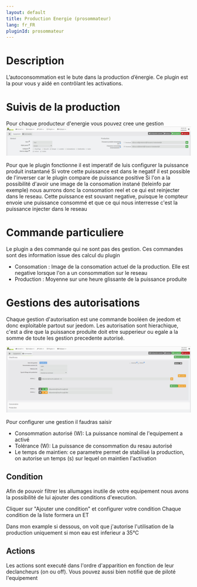 ```yaml
---
layout: default
title: Production Energie (prosommateur)
lang: fr_FR
pluginId: prosommateur
---
```


Description
===========

L’autoconsommation est le bute dans la production d’énergie. Ce plugin est la pour vous y aidé en contrôlant les activations.

Suivis de la production
=======================

Pour chaque producteur d'energie vous pouvez cree une gestion
![Exemple de la configuration d'un equipement](../images/ConfigurationProducteurs.jpg)

Pour que le plugin fonctionne il est imperatif de luis configurer la puissance produit instantané
Si votre cette puissance est dans le negatif il est possible de l'inverser car le plugin compare de puissance positive
Si l'on a la possibilité d'avoir une image de la consomation instané (teleinfo par exemple) nous aurrons donc la consomation reel et ce qui est reinjecter dans le reseau.
Cette puissance est souvant negative, puisque le compteur envoie une puissance consommé et que ce qui nous interresse c'est la puissance injecter dans le reseau

Commande particuliere
=====================

Le plugin a des commande qui ne sont pas des gestion.
Ces commandes sont des information issue des calcul du plugin
* Consomation : Image de la consomation actuel de la production. Elle est negative lorsque l'on a un consommation sur le reseau
* Production : Moyenne sur une heure glissante de la puissance produite

Gestions des autorisations
==========================

Chaque gestion d'autorisation est une commande booléen de jeedom et donc exploitable partout sur jeedom.
Les autorisation sont hierachique, c'est a dire que la puissance produite doit etre supperieur ou egale a la somme de toute les gestion precedente autorisé.

![Exemple de la configuration d'une gestion](../images/ConfigurationGestions.jpg)

Pour configurer une gestion il faudras saisir 
* Consommation autorisé (W): La puissance nominal de l'equipement a activé
* Tolérance (W): La puissance de consommation du resau autorisé
* Le temps de maintien: ce parametre permet de stabilisé la production, on autorise un temps (s) sur lequel on maintien l'activation

Condition
----------
Afin de pouvoir filtrer les allumages inutile de votre equipement nous avons la possibilité de lui ajouter des conditions d'execution.

Cliquer sur "Ajouter une condition" et configurer votre condition
Chaque condition de la liste formera un ET

Dans mon example si dessous, on voit que j'autorise l'utilisation de la production uniquement si mon eau est inferieur a 35°C

Actions
---------
Les actions sont executé dans l'ordre d'apparition en fonction de leur declancheurs (on ou off).
Vous pouvez aussi bien notifié que de piloté l'equipement
